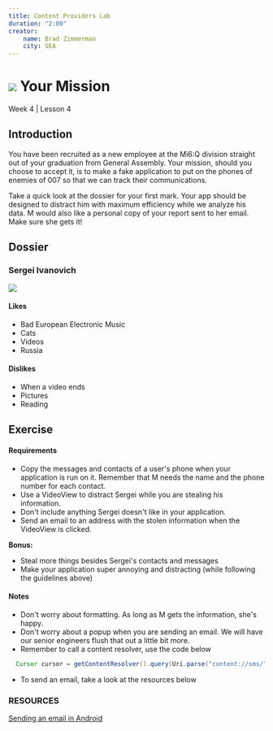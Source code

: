 ```yaml
---
title: Content Providers Lab
duration: "2:00"
creator:
    name: Brad Zimmerman
    city: SEA
---
```


# ![](https://ga-dash.s3.amazonaws.com/production/assets/logo-9f88ae6c9c3871690e33280fcf557f33.png) Your Mission
Week 4 | Lesson 4

## Introduction

You have been recruited as a new employee at the Mi6:Q division straight out of your graduation from General Assembly. Your mission, should you choose to accept it, is to make a fake application to put on the phones of enemies of 007 so that we can track their communications.

Take a quick look at the dossier for your first mark. Your app should be designed to distract him with maximum efficiency while we analyze his data. M would also like a personal copy of your report sent to her email. Make sure she gets it!

## Dossier

### Sergei Ivanovich

![](http://www.sickchirpse.com/wp-content/uploads/2013/12/Russia-With-Love-Social-Network-8.jpg)

#### Likes
  - Bad European Electronic Music
  - Cats
  - Videos
  - Russia

#### Dislikes
  - When a video ends
  - Pictures
  - Reading

## Exercise
#### Requirements

- Copy the messages and contacts of a user's phone when your application is run on it. Remember that M needs the name and the phone number for each contact.
- Use a VideoView to distract Sergei while you are stealing his information.
- Don't include anything Sergei doesn't like in your application.
- Send an email to an address with the stolen information when the VideoView is clicked.

**Bonus:**
- Steal more things besides Sergei's contacts and messages
- Make your application super annoying and distracting (while following the guidelines above)

#### Notes

- Don't worry about formatting. As long as M gets the information, she's happy.
- Don't worry about a popup when you are sending an email. We will have our senior engineers flush that out a little bit more.
- Remember to call a content resolver, use the code below

```java
  Cursor cursor = getContentResolver().query(Uri.parse("content://sms/"), null, null, null, null);
```

- To send an email, take a look at the resources below

### RESOURCES

[Sending an email in Android](http://www.tutorialspoint.com/android/android_sending_email.htm)
